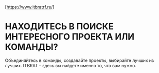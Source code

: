 
[https://www.itbratrf.ru/]

# НАХОДИТЕСЬ В ПОИСКЕ ИНТЕРЕСНОГО  ПРОЕКТА  ИЛИ  КОМАНДЫ?

Объединяйтесь в команды, создавайте проекты, выбирайте лучших из лучших. ITBRAT – здесь вы найдете именно то, что вам нужно.
